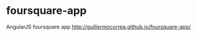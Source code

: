 foursquare-app
==============

AngularJS foursquare app http://guillermocorrea.github.io/foursquare-app/
